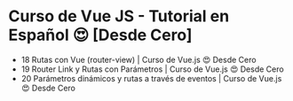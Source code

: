 # Curso de Vue JS - Tutorial en Español 😍 [Desde Cero]

* 18 Rutas con Vue (router-view) | Curso de Vue.js 😍 Desde Cero
* 19 Router Link y Rutas con Parámetros | Curso de Vue.js 😍 Desde Cero
* 20 Parámetros dinámicos y rutas a través de eventos | Curso de Vue.js 😍 Desde Cero
